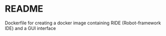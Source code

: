 # README
Dockerfile for creating a docker image containing RIDE (Robot-framework IDE) and a GUI interface